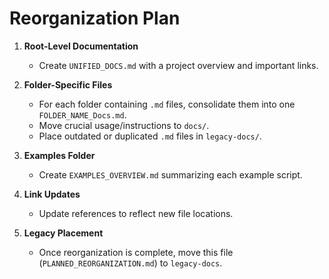 # Reorganization Plan

1. **Root-Level Documentation**  
   - Create `UNIFIED_DOCS.md` with a project overview and important links.

2. **Folder-Specific Files**  
   - For each folder containing `.md` files, consolidate them into one `FOLDER_NAME_Docs.md`.
   - Move crucial usage/instructions to `docs/`.
   - Place outdated or duplicated `.md` files in `legacy-docs/`.

3. **Examples Folder**  
   - Create `EXAMPLES_OVERVIEW.md` summarizing each example script.

4. **Link Updates**  
   - Update references to reflect new file locations.

5. **Legacy Placement**  
   - Once reorganization is complete, move this file (`PLANNED_REORGANIZATION.md`) to `legacy-docs`.